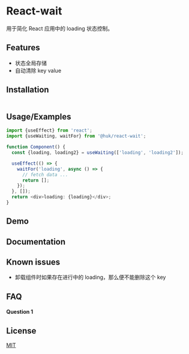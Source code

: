 # React-wait

用于简化 React 应用中的 loading 状态控制。

## Features

- 状态全局存储
- 自动清除 key value

## Installation

```bash

```

## Usage/Examples

```typescript jsx
import {useEffect} from 'react';
import {useWaiting, waitFor} from '@huk/react-wait';

function Component() {
  const {loading, loading2} = useWaiting(['loading', 'loading2']);

  useEffect(() => {
    waitFor('loading', async () => {
      // fetch data ...
      return [];
    });
  }, []);
  return <div>loading: {loading}</div>;
}
```

## Demo

## Documentation

## Known issues

- 卸载组件时如果存在进行中的 loading，那么便不能删除这个 key

## FAQ

#### Question 1

## License

[MIT](https://choosealicense.com/licenses/mit/)
